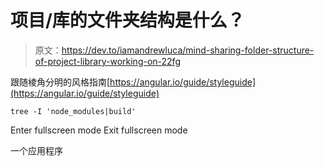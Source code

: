 # 项目/库的文件夹结构是什么？

> 原文：<https://dev.to/iamandrewluca/mind-sharing-folder-structure-of-project-library-working-on-22fg>

跟随棱角分明的风格指南[https://angular.io/guide/styleguide](https://angular.io/guide/styleguide)

```
tree -I 'node_modules|build' 
```

Enter fullscreen mode Exit fullscreen mode

一个应用程序